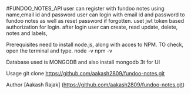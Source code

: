 #FUNDOO_NOTES_API
user can register with fundoo notes using name,email id and password
user can login with email id and password to fundoo notes as well as reset password if forgotten.
uset jwt token based  authorization for login.
after login  user can create, read update, delete, notes and labels,

Prerequisites
need to install node.js, along with acces to NPM. TO check, open the terminal and type.
node -v
npm -v

Database used is MONGODB and also install mongodb 3t for UI

Usage
git clone https://github.com/aakash2809/fundoo-notes.git

Author
[Aakash Rajak] (https://github.com/aakash2809/fundoo-notes.git)
